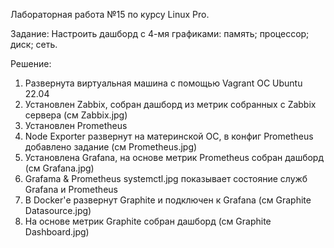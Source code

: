 Лабораторная работа №15 по курсу Linux Pro.

Задание:
	Настроить дашборд с 4-мя графиками:
		память;
		процессор;
		диск;
		сеть.


Решение:

1) Развернута виртуальная машина с помощью Vagrant ОС Ubuntu 22.04
2) Установлен Zabbix, собран дашборд из метрик собранных с Zabbix сервера (см Zabbix.jpg)
3) Установлен Prometheus
4) Node Exporter развернут на материнской ОС, в конфиг Prometheus добавлено задание (см Prometheus.jpg)
5) Установлена Grafana, на основе метрик Prometheus собран дашборд (см Grafana.jpg)
6) Grafama & Prometheus systemctl.jpg показывает состояние служб Grafana и Prometheus
7) В Docker'е  развернут Graphite и подключен к Grafana (см Graphite Datasource.jpg)
8) На основе метрик Graphite собран дашборд (см Graphite Dashboard.jpg)